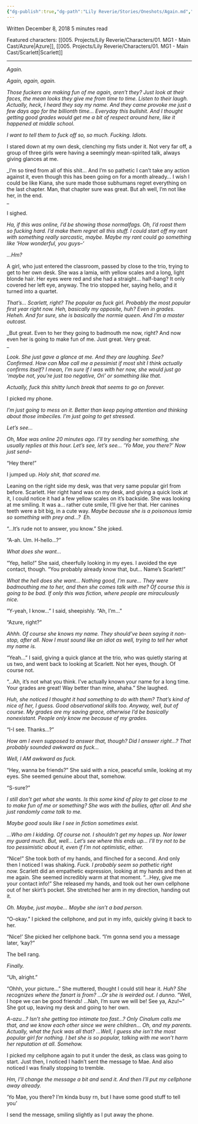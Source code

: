 ```yaml
---
{"dg-publish":true,"dg-path":"Lily Reverie/Stories/Oneshots/Again.md","permalink":"/lily-reverie/stories/oneshots/again/","created":"2024-01-20T03:45:31.369-03:00","updated":"2024-01-20T03:45:31.369-03:00"}
---
```


Written December 8, 2018
5 minutes read

Featured characters: [[005. Projects/Lily Reverie/Characters/01. MG1 - Main Cast/Azure\|Azure]], [[005. Projects/Lily Reverie/Characters/01. MG1 - Main Cast/Scarlett\|Scarlett]]

---

_Again._

_Again, again, again._

_Those fuckers are making fun of me again, aren’t they? Just look at their faces, the mean looks they give me from time to time. Listen to their laugh. Actually, heck, I heard they say my name. And they came provoke me just a few days ago for the billionth time… Everyday this bullshit. And I thought getting good grades would get me a bit of respect around here, like it happened at middle school._

_I want to tell them to fuck off so, so much. Fucking. Idiots._

I stared down at my own desk, clenching my fists under it. Not very far off, a group of three girls were having a seemingly mean-spirited talk, always giving glances at me.

_I’m so tired from all of this shit… And I’m so pathetic I can’t take any action against it, even though this has been going on for a month already… I wish I could be like Kiana, she sure made those subhumans regret everything on the last chapter. Man, that chapter sure was great. But ah well, I’m not like her, in the end.  
_

I sighed.

_Ha, if this was online, I’d be showing those normalfags. Oh, I’d roast them so fucking hard. I’d make them regret all this stuff. I could start off my rant with something really sarcastic, maybe. Maybe my rant could go something like ‘How wonderful, you guys–‘_

_…Hm?_

A girl, who just entered the classroom, passed by close to the trio, trying to get to her own desk. She was a lamia, with yellow scales and a long, light blonde hair. Her eyes were red and she had a straight… half-bang? It only covered her left eye, anyway. The trio stopped her, saying hello, and it turned into a quartet.

_That’s… Scarlett, right? The popular as fuck girl. Probably the most popular first year right now. Heh, basically my opposite, huh? Even in grades. Heheh. And for sure, she is basically the normie queen. And I’m a master outcast._

_But great. Even to her they going to badmouth me now, right? And now even her is going to make fun of me. Just great. Very great.  
_

_Look. She just gave a glance at me. And they are laughing. See? Confirmed. How can Mae call me a pessimist if most shit I think actually confirms itself? I mean, I’m sure if I was with her now, she would just go ‘maybe not, you’re just too negative, Ori’ or something like that._

_Actually, fuck this shitty lunch break that seems to go on forever._

I picked my phone.

_I’m just going to mess on it. Better than keep paying attention and thinking about those imbeciles. I’m just going to get stressed._

_Let’s see…_

_Oh, Mae was online 20 minutes ago. I’ll try sending her something, she usually replies at this hour. Let’s see, let’s see… ‘Yo Mae, you there?’ Now just send–_

“Hey there!”

I jumped up. _Holy shit, that scared me._

Leaning on the right side my desk, was that very same popular girl from before. Scarlett. Her right hand was on my desk, and giving a quick look at it, I could notice it had a few yellow scales on it’s backside. She was looking at me smiling. It was a… rather cute smile, I’ll give her that. Her canines teeth were a bit big, in a cute way. _Maybe because she is a poisonous lamia so something with prey and…?  Eh._

“…It’s rude not to answer, you know.” She joked.

“A-ah. Um. H-hello…?”

_What does she want…_

“Yep, hello!” She said, cheerfully looking in my eyes. I avoided the eye contact, though. “You probably already know that, but… Name’s Scarlett!”

_What the hell does she want… Nothing good, I’m sure… They were badmouthing me to her, and then she comes talk with me? Of course this is going to be bad. If only this was fiction, where people are miraculously nice._

“Y-yeah, I know…” I said, sheepishly. “Ah, I’m…”

“Azure, right?”

_Ahhh. Of course she knows my name. They should’ve been saying it non-stop, after all. Now I must sound like an idiot as well, trying to tell her what my name is._

“Yeah…” I said, giving a quick glance at the trio, who was quietly staring at us two, and went back to looking at Scarlett. Not her eyes, though. Of course not.

“…Ah, it’s not what you think. I’ve actually known your name for a long time. Your grades are great! Way better than mine, ahaha.” She laughed.

_Huh, she noticed I thought it had something to do with them? That’s kind of nice of her, I guess. Good observational skills too. Anyway, well, but of course. My grades are my saving grace, otherwise I’d be basically nonexistant. People only know me because of my grades._

“I-I see. Thanks…?”

_How am I even supposed to answer that, though? Did I answer right…? That probably sounded awkward as fuck…_

_Well, I AM awkward as fuck._

“Hey, wanna be friends?” She said with a nice, peaceful smile, looking at my eyes. She seemed genuine about that, somehow.

“S-sure?”

_I still don’t get what she wants. Is this some kind of ploy to get close to me to make fun of me or something? She was with the bullies, after all. And she just randomly came talk to me._

_Maybe good souls like I see in fiction sometimes exist._

_…Who am I kidding. Of course not. I shouldn’t get my hopes up. Nor lower my guard much. But, well… Let’s see where this ends up… I’ll try not to be too pessimistic about it, even if I’m not optimistic, either._

“Nice!” She took both of my hands, and flinched for a second. And only then I noticed I was shaking. _Fuck. I probably seem so pathetic right now._ Scarlett did an empathetic expression, looking at my hands and then at me again. She seemed incredibly warm at that moment. “…Hey, give me your contact info!” She released my hands, and took out her own cellphone out of her skirt’s pocket. She stretched her arm in my direction, handing out it.

_Oh. Maybe, just maybe… Maybe she isn’t a bad person._

“O-okay.” I picked the cellphone, and put in my info, quickly giving it back to her.

“Nice!’ She picked her cellphone back. “I’m gonna send you a message later, ‘kay?”

The bell rang.

_Finally._

“Uh, alright.”

“Ohhh, your picture…” She muttered, thought I could still hear it. _Huh? She recognizes where the fanart is from? …Or she is weirded out. I dunno._ “Well, I hope we can be good friends! …Nah, I’m sure we will be! See ya, Azu!~” She got up, leaving my desk and going to her own.

_A-azu…? Isn’t she getting too intimate too fast…? Only Cinalum calls me that, and we know each other since we were children… Oh, and my parents. Actually, what the fuck was all that? …Well, I guess she isn’t the most popular girl for nothing. I bet she is so popular, talking with me won’t harm her reputation at all. Somehow._

I picked my cellphone again to put it under the desk, as class was going to start. Just then, I noticed I hadn’t sent the message to Mae. And also noticed I was finally stopping to tremble.

_Hm, I’ll change the message a bit and send it. And then I’ll put my cellphone away already._

‘Yo Mae, you there? I’m kinda busy rn, but I have some good stuff to tell you’

I send the message, smiling slightly as I put away the phone.